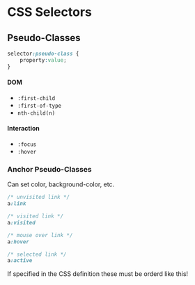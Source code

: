 CSS Selectors
=============



## Pseudo-Classes

```css
selector:pseudo-class {
    property:value;
}
```

#### DOM

- `:first-child`
- `:first-of-type`
- `nth-child(n)`



#### Interaction

- `:focus`
- `:hover`




### Anchor Pseudo-Classes

Can set color, background-color, etc.

```css
/* unvisited link */
a:link

/* visited link */
a:visited

/* mouse over link */
a:hover

/* selected link */
a:active
```

If specified in the CSS definition these must be orderd like this!
